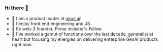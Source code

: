 ### Hi there 👋

- 🔭 I am a product leader at [mool.ai](https://www.mool.ai)!
- 🌱 I enjoy front end engineering and JS.
- 🤔 Ex web-3 founder, Prime minister's Fellow
- 👯 I've worked a gamut of functions over the last decade, generalist at heart but focusing my energies on delivering enterprise GenAI products right now.

<!--
**Shukl/Shukl** is a ✨ _special_ ✨ repository because its `README.md` (this file) appears on your GitHub profile.

Here are some ideas to get you started:

- 🔭 I’m currently working on ...
- 🌱 I’m currently learning ...
- 👯 I’m looking to collaborate on ...
- 🤔 I’m looking for help with ...
- 💬 Ask me about ...
- 📫 How to reach me: ...
- 😄 Pronouns: ...
- ⚡ Fun fact: ...
-->
